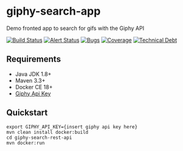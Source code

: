 # giphy-search-app
Demo fronted app to search for gifs with the Giphy API

[![Build Status](https://api.travis-ci.com/slfotg/giphy-search-app.svg?branch=master)](https://travis-ci.com/slfotg/giphy-search-app)
[![Alert Status](https://sonarcloud.io/api/project_badges/measure?project=com.github.slfotg%3Agiphy-search-app&metric=alert_status)](https://sonarcloud.io/dashboard?id=com.github.slfotg%3Agiphy-search-app)
[![Bugs](https://sonarcloud.io/api/project_badges/measure?project=com.github.slfotg%3Agiphy-search-app&metric=bugs)](https://sonarcloud.io/dashboard?id=com.github.slfotg%3Agiphy-search-app)
[![Coverage](https://sonarcloud.io/api/project_badges/measure?project=com.github.slfotg%3Agiphy-search-app&metric=coverage)](https://sonarcloud.io/dashboard?id=com.github.slfotg%3Agiphy-search-app)
[![Technical Debt](https://sonarcloud.io/api/project_badges/measure?project=com.github.slfotg%3Agiphy-search-app&metric=sqale_index)](https://sonarcloud.io/dashboard?id=com.github.slfotg%3Agiphy-search-app)

## Requirements
- Java JDK 1.8+
- Maven 3.3+
- Docker CE 18+
- [Giphy Api Key](https://developers.giphy.com/dashboard/?create=true)

## Quickstart
```
export GIPHY_API_KEY={insert giphy api key here}
mvn clean install docker:build
cd giphy-search-rest-api
mvn docker:run
```